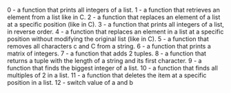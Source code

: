 0 - a function that prints all integers of a list.
1 - a function that retrieves an element from a list like in C.
2 - a function that replaces an element of a list at a specific position (like in C).
3 - a function that prints all integers of a list, in reverse order.
4 - a function that replaces an element in a list at a specific position without modifying the original list (like in C).
5 - a function that removes all characters c and C from a string.
6 - a function that prints a matrix of integers.
7 - a function that adds 2 tuples.
8 - a function that returns a tuple with the length of a string and its first character.
9 - a function that finds the biggest integer of a list.
10 - a function that finds all multiples of 2 in a list.
11 - a function that deletes the item at a specific position in a list.
12 - switch value of a and b